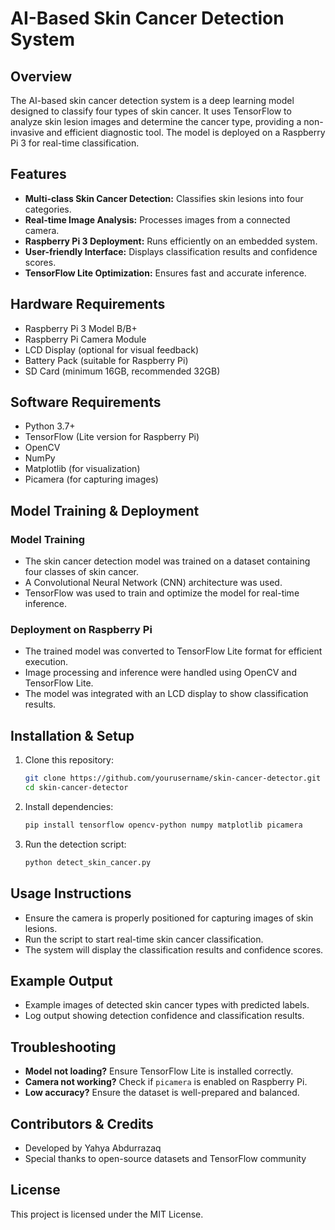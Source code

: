 # AI-Based Skin Cancer Detection System

## Overview
The AI-based skin cancer detection system is a deep learning model designed to classify four types of skin cancer. It uses TensorFlow to analyze skin lesion images and determine the cancer type, providing a non-invasive and efficient diagnostic tool. The model is deployed on a Raspberry Pi 3 for real-time classification.

## Features
- **Multi-class Skin Cancer Detection:** Classifies skin lesions into four categories.
- **Real-time Image Analysis:** Processes images from a connected camera.
- **Raspberry Pi 3 Deployment:** Runs efficiently on an embedded system.
- **User-friendly Interface:** Displays classification results and confidence scores.
- **TensorFlow Lite Optimization:** Ensures fast and accurate inference.

## Hardware Requirements
- Raspberry Pi 3 Model B/B+
- Raspberry Pi Camera Module
- LCD Display (optional for visual feedback)
- Battery Pack (suitable for Raspberry Pi)
- SD Card (minimum 16GB, recommended 32GB)

## Software Requirements
- Python 3.7+
- TensorFlow (Lite version for Raspberry Pi)
- OpenCV
- NumPy
- Matplotlib (for visualization)
- Picamera (for capturing images)

## Model Training & Deployment
### Model Training
- The skin cancer detection model was trained on a dataset containing four classes of skin cancer.
- A Convolutional Neural Network (CNN) architecture was used.
- TensorFlow was used to train and optimize the model for real-time inference.

### Deployment on Raspberry Pi
- The trained model was converted to TensorFlow Lite format for efficient execution.
- Image processing and inference were handled using OpenCV and TensorFlow Lite.
- The model was integrated with an LCD display to show classification results.

## Installation & Setup
1. Clone this repository:
   ```bash
   git clone https://github.com/yourusername/skin-cancer-detector.git
   cd skin-cancer-detector
   ```
2. Install dependencies:
   ```bash
   pip install tensorflow opencv-python numpy matplotlib picamera
   ```
3. Run the detection script:
   ```bash
   python detect_skin_cancer.py
   ```

## Usage Instructions
- Ensure the camera is properly positioned for capturing images of skin lesions.
- Run the script to start real-time skin cancer classification.
- The system will display the classification results and confidence scores.

## Example Output
- Example images of detected skin cancer types with predicted labels.
- Log output showing detection confidence and classification results.

## Troubleshooting
- **Model not loading?** Ensure TensorFlow Lite is installed correctly.
- **Camera not working?** Check if `picamera` is enabled on Raspberry Pi.
- **Low accuracy?** Ensure the dataset is well-prepared and balanced.

## Contributors & Credits
- Developed by Yahya Abdurrazaq
- Special thanks to open-source datasets and TensorFlow community

## License
This project is licensed under the MIT License.


